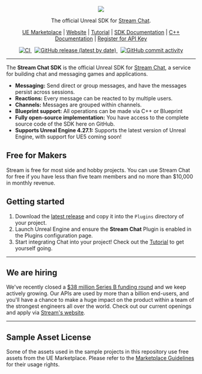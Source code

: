<p align="center">
  <img src="ReadmeAssets/256px.png"/>
</p>

<p align="center">
    The official Unreal SDK for <a href="https://getstream.io/chat/sdk/unreal/">Stream Chat</a>.
</p>

<p align="center">
    <a href="https://www.unrealengine.com/marketplace/product/05b76120ba7e4468b01d8fcbed276c3a">UE Marketplace</a>
    |
    <a href="https://getstream.io/chat/sdk/unreal/">Website</a>
    |
    <a href="https://getstream.io/chat/unreal/tutorial/">Tutorial</a>
    |
    <a href="https://getstream.io/chat/docs/unreal/">SDK Documentation</a>
    |
    <a href="https://getstream.github.io/stream-chat-unreal/">C++ Documentation</a>
    |
    <a href="https://getstream.io/chat/trial/">Register for API Key</a>
</p>

<p align="center">
    <a href="https://github.com/GetStream/stream-chat-unreal/actions/workflows/ci.yml">
        <img src="https://github.com/GetStream/stream-chat-unreal/actions/workflows/ci.yml/badge.svg" alt="CI">
    </a>
    &nbsp;
    <a href="https://github.com/GetStream/stream-chat-unreal/releases/latest">
        <img alt="GitHub release (latest by date)" src="https://img.shields.io/github/v/release/GetStream/stream-chat-unreal">
    </a>
    &nbsp;
    <a href="https://github.com/GetStream/stream-chat-unreal/graphs/commit-activity">
        <img src="https://img.shields.io/github/commit-activity/m/GetStream/stream-chat-flutter" alt="GitHub commit activity">
    </a>
</p>

---

The **Stream Chat SDK** is the official Unreal SDK for [Stream Chat](https://getstream.io/chat/sdk/unreal/), a service for building chat and messaging games and applications.

- **Messaging:** Send direct or group messages, and have the messages persist across sessions.
- **Reactions:** Every message can be reacted to by multiple users.
- **Channels:** Messages are grouped within channels.
- **Blueprint support:** All operations can be made via C++ or Blueprint
- **Fully open-source implementation:** You have access to the complete source code of the SDK here on GitHub.
- **Supports Unreal Engine 4.27.1:** Supports the latest version of Unreal Engine, with support for UE5 coming soon!

## Free for Makers

Stream is free for most side and hobby projects. You can use Stream Chat for free if you have less than five team members and no more than $10,000 in monthly revenue.

## Getting started

1. Download the [latest release](https://github.com/GetStream/stream-chat-unreal/releases/latest) and copy it into the `Plugins` directory of your project.
2. Launch Unreal Engine and ensure the **Stream Chat** Plugin is enabled in the Plugins configuration page.
3. Start integrating Chat into your project! Check out the [Tutorial](https://getstream.io/chat/unreal/tutorial/) to get yourself going.

---

## We are hiring

We've recently closed a [\$38 million Series B funding round](https://techcrunch.com/2021/03/04/stream-raises-38m-as-its-chat-and-activity-feed-apis-power-communications-for-1b-users/) and we keep actively growing.
Our APIs are used by more than a billion end-users, and you'll have a chance to make a huge impact on the product within a team of the strongest engineers all over the world.
Check out our current openings and apply via [Stream's website](https://getstream.io/team/#jobs).

---

## Sample Asset License

Some of the assets used in the sample projects in this repository use free assets from the UE Marketplace. Please refer to the [Marketplace Guidelines](https://www.unrealengine.com/en-US/marketplace-guidelines#421a) for their usage rights.
